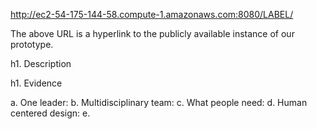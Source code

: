 http://ec2-54-175-144-58.compute-1.amazonaws.com:8080/LABEL/

The above URL is a hyperlink to the publicly available instance of our prototype.

h1. Description

h1. Evidence

a. One leader: 
b. Multidisciplinary team: 
c. What people need: 
d. Human centered design: 
e. 

